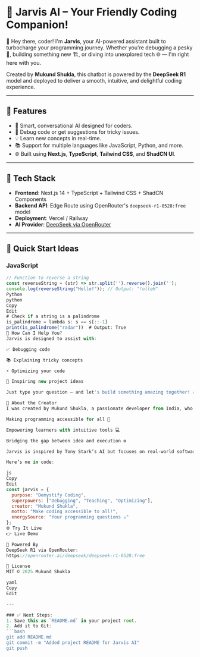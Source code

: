 # 🤖 Jarvis AI – Your Friendly Coding Companion!

👋 Hey there, coder! I'm **Jarvis**, your AI-powered assistant built to turbocharge your programming journey. Whether you're debugging a pesky 🐛, building something new 🏗️, or diving into unexplored tech 🌐 — I'm right here with you.

Created by **Mukund Shukla**, this chatbot is powered by the **DeepSeek R1** model and deployed to deliver a smooth, intuitive, and delightful coding experience.

---

## 🚀 Features
- 🧠 Smart, conversational AI designed for coders.
- 🐞 Debug code or get suggestions for tricky issues.
- 💡 Learn new concepts in real-time.
- 📚 Support for multiple languages like JavaScript, Python, and more.
- 🌐 Built using **Next.js**, **TypeScript**, **Tailwind CSS**, and **ShadCN UI**.

---

## 🔧 Tech Stack
- **Frontend**: Next.js 14 + TypeScript + Tailwind CSS + ShadCN Components
- **Backend API**: Edge Route using OpenRouter's `deepseek-r1-0528:free` model
- **Deployment**: Vercel / Railway
- **AI Provider**: [DeepSeek via OpenRouter](https://openrouter.ai/deepseek/deepseek-r1-0528:free)

---

## 🧪 Quick Start Ideas

### JavaScript
```js
// Function to reverse a string
const reverseString = (str) => str.split('').reverse().join('');
console.log(reverseString("Hello!")); // Output: "!olleH"
Python
python
Copy
Edit
# Check if a string is a palindrome
is_palindrome = lambda s: s == s[::-1]
print(is_palindrome("radar"))  # Output: True
💬 How Can I Help You?
Jarvis is designed to assist with:

✅ Debugging code

📚 Explaining tricky concepts

⚡ Optimizing your code

🌈 Inspiring new project ideas

Just type your question — and let's build something amazing together! 🔥

🧠 About the Creator
I was created by Mukund Shukla, a passionate developer from India, who believes in:

Making programming accessible for all 🧭

Empowering learners with intuitive tools 💻

Bridging the gap between idea and execution ⚙️

Jarvis is inspired by Tony Stark’s AI but focuses on real-world software solutions, not saving the universe 😄

Here’s me in code:

js
Copy
Edit
const jarvis = {
  purpose: "Demystify Coding",
  superpowers: ["Debugging", "Teaching", "Optimizing"],
  creator: "Mukund Shukla",
  motto: "Make coding accessible to all!",
  energySource: "Your programming questions ☕"
};
🌐 Try It Live
👉 Live Demo

🔗 Powered By
DeepSeek R1 via OpenRouter:
https://openrouter.ai/deepseek/deepseek-r1-0528:free

📜 License
MIT © 2025 Mukund Shukla

yaml
Copy
Edit

---

### ✅ Next Steps:
1. Save this as `README.md` in your project root.
2. Add it to Git:
```bash
git add README.md
git commit -m "Added project README for Jarvis AI"
git push